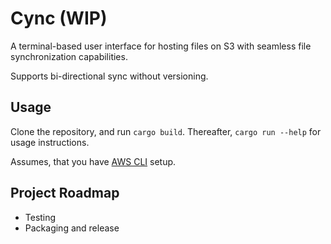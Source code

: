 # Cync (WIP)

A terminal-based user interface for hosting files on S3 with seamless file synchronization capabilities.

Supports bi-directional sync without versioning.

## Usage

Clone the repository, and run `cargo build`. Thereafter, `cargo run --help` for usage instructions.

Assumes, that you have [AWS CLI](https://docs.aws.amazon.com/cli/latest/userguide/cli-chap-welcome.html) setup.

## Project Roadmap

- Testing
- Packaging and release
